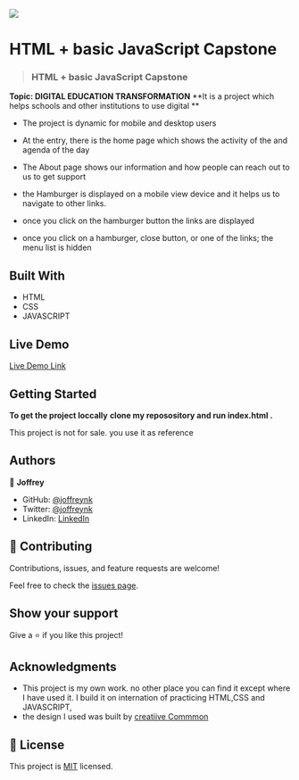 ![](https://img.shields.io/badge/Microverse-blueviolet)

# HTML + basic JavaScript Capstone

>### HTML + basic JavaScript Capstone
**Topic: DIGITAL EDUCATION TRANSFORMATION** 
**It is a project which helps schools and other institutions to use digital **

- The project is dynamic for mobile and desktop users
- At the entry, there is the home page which shows the activity of the and agenda of the day
- The About page shows our information and how people can reach out to us to get support

- the Hamburger is displayed on a mobile view device and it helps us to navigate to other links.
- once you click on the hamburger button the links are displayed
- once you click on a hamburger, close button, or one of the links; the menu list is hidden


## Built With

- HTML
- CSS
- JAVASCRIPT

## Live Demo 

[Live Demo Link](https://joffreynk.github.io/summit/)


## Getting Started

**To get the project loccally**
**clone my reposository and run index.html .**


This project is not for sale. you use it as reference




## Authors

👤 **Joffrey**

- GitHub: [@joffreynk](https://github.com/JoffreyNK)
- Twitter: [@joffreynk](https://twitter.com/home)
- LinkedIn: [LinkedIn](https://www.linkedin.com/in/joffrey-nkeshimana-15b8aa1b3/)


## 🤝 Contributing

Contributions, issues, and feature requests are welcome!

Feel free to check the [issues page](../../issues/).

## Show your support

Give a ⭐️ if you like this project!

## Acknowledgments

- This project is my own work. no other place you can find it except where I have used it. I build it on internation of practicing HTML,CSS and JAVASCRIPT,
- the design I  used was built by  [creatiive Commmon](https://www.behance.net/gallery/29845175/CC-Global-Summit-2015)


## 📝 License

This project is [MIT](./MIT.md) licensed.
